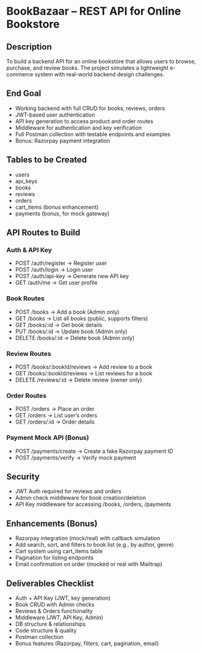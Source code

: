 # BookBazaar – REST API for Online Bookstore

## Description
To build a backend API for an online bookstore that allows users to browse, purchase, and review books. The project simulates a lightweight e-commerce system with real-world backend design challenges.

## End Goal
- Working backend with full CRUD for books, reviews, orders
- JWT-based user authentication
- API key generation to access product and order routes
- Middleware for authentication and key verification
- Full Postman collection with testable endpoints and examples
- Bonus: Razorpay payment integration

## Tables to be Created
- users
- api_keys
- books
- reviews
- orders
- cart_items (bonus enhancement)
- payments (bonus, for mock gateway)

## API Routes to Build

### Auth & API Key
- POST /auth/register → Register user
- POST /auth/login → Login user
- POST /auth/api-key → Generate new API key
- GET /auth/me → Get user profile

### Book Routes
- POST /books → Add a book (Admin only)
- GET /books → List all books (public, supports filters)
- GET /books/:id → Get book details
- PUT /books/:id → Update book (Admin only)
- DELETE /books/:id → Delete book (Admin only)

### Review Routes
- POST /books/:bookId/reviews → Add review to a book
- GET /books/:bookId/reviews → List reviews for a book
- DELETE /reviews/:id → Delete review (owner only)

### Order Routes
- POST /orders → Place an order
- GET /orders → List user’s orders
- GET /orders/:id → Order details

### Payment Mock API (Bonus)
- POST /payments/create → Create a fake Razorpay payment ID
- POST /payments/verify → Verify mock payment


## Security
- JWT Auth required for reviews and orders
- Admin check middleware for book creation/deletion
- API Key middleware for accessing /books, /orders, /payments

## Enhancements (Bonus)
- Razorpay integration (mock/real) with callback simulation
- Add search, sort, and filters to book list (e.g., by author, genre)
- Cart system using cart_items table
- Pagination for listing endpoints
- Email confirmation on order (mocked or real with Mailtrap)

## Deliverables Checklist
- Auth + API Key (JWT, key generation)
- Book CRUD with Admin checks
- Reviews & Orders functionality
- Middleware (JWT, API Key, Admin)
- DB structure & relationships
- Code structure & quality
- Postman collection
- Bonus features (Razorpay, filters, cart, pagination, email)